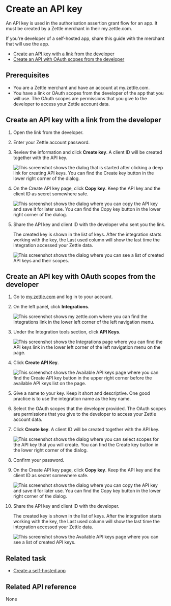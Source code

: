 Create an API key
======

An API key is used in the authorisation assertion grant flow for an app. It must be created by a Zettle merchant in their my.zettle.com.

If you're developer of a self-hosted app, share this guide with the merchant that will use the app.

* [Create an API key with a link from the developer](#create-an-api-key-with-a-link-from-the-developer)
* [Create an API with OAuth scopes from the developer](#create-an-api-key-with-oauth-scopes-from-the-developer)

## Prerequisites
* You are a Zettle merchant and have an account at my.zettle.com.
* You have a link or OAuth scopes from the developer of the app that you will use.  The OAuth scopes are permissions that you give to the developer to access your Zettle account data. 

## Create an API key with a link from the developer

1. Open the link from the developer.

2. Enter your Zettle account password.
   
3. Review the information and click **Create key**. A client ID will be created together with the API key.
       
   <img id="create-API-keys-from-the-deep-link" src="../../../images/create-API-keys-from-the-deep-link.png" alt="This screenshot shows the dialog that is started after clicking a deep link for creating API keys. You can find the Create key button in the lower right corner of the dialog.">       
    
4. On the Create API key page, click **Copy key**. Keep the API key and the client ID as secret somewhere safe.
       
   <img id="copy-key" src="../../../images/copy-key.png" alt="This screenshot shows the dialog where you can copy the API key and save it for later use. You can find the Copy key button in the lower right corner of the dialog.">
    
5. Share the API key and client ID with the developer who sent you the link.
    
   The created key is shown in the list of keys. After the integration starts working with the key, the Last used column will show the last time the integration accessed your Zettle data. 
       
   <img id="available-API-keys" src="../../../images/available-API-keys.png" alt="This screenshot shows the dialog where you can see a list of created API keys and their scopes.">

## Create an API key with OAuth scopes from the developer

1. Go to [my.zettle.com](https://my.zettle.com/) and log in to your account. 

2. On the left panel, click **Integrations**.

   <img id="check-integrations-in-my.zettle.com" src="../../../images/check-integrations-in-my.zettle.com.png" alt="This screenshot shows my zettle.com where you can find the Integrations link in the lower left corner of the left navigation menu.">
 
3. Under the Integration tools section, click **API Keys**.

   <img id="API-keys-in-Integration-tools" src="../../../images/API-keys-in-Integration-tools.png" alt="This screenshot shows the Integrations page where you can find the API keys link in the lower left corner of the left navigation menu on the page.">
       
4. Click **Create API Key**.
   
   <img id="create-API-key-dialog" src="../../../images/create-API-key-dialog.png" alt="This screenshot shows the Available API keys page where you can find the Create API key button in the upper right corner before the available API keys list on the page.">
   
5. Give a name to your key. Keep it short and descriptive. One good practice is to use the integration name as the key name.

6. Select the OAuth scopes that the developer provided. The OAuth scopes are permissions that you give to the developer to access your Zettle account data.
    
7. Click **Create key**. A client ID will be created together with the API key.
 
   <img id="select-scopes-create-API-keys-dialog" src="../../../images/select-scopes-create-API-keys-dialog.png" alt="This screenshot shows the dialog where you can select scopes for the API key that you will create. You can find the Create key button in the lower right corner of the dialog.">
   
8. Confirm your password.

9. On the Create API key page, click **Copy key**. Keep the API key and the client ID as secret somewhere safe. 
 
   <img id="copy-key" src="../../../images/copy-key.png" alt="This screenshot shows the dialog where you can copy the API key and save it for later use. You can find the Copy key button in the lower right corner of the dialog.">
   
10. Share the API key and client ID with the developer.
        
    The created key is shown in the list of keys. After the integration starts working with the key, the Last used column will show the last time the integration accessed your Zettle data. 
 
    <img id="available-API-keys" src="../../../images/available-API-keys.png" alt="This screenshot shows the Available API keys page where you can see a list of created API keys.">
    
## Related task
* [Create a self-hosted app](create-a-self-hosted-app.md)

## Related API reference
None